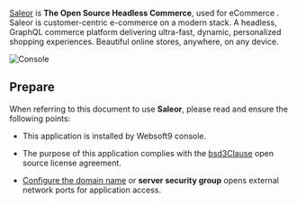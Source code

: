 [Saleor](https://saleor.io/) is **The Open Source Headless Commerce**, used for eCommerce . Saleor is customer-centric e-commerce on a modern stack. A headless, GraphQL commerce platform delivering ultra-fast, dynamic, personalized shopping experiences. Beautiful online stores, anywhere, on any device.


![Console](https://libs.websoft9.com/Websoft9/DocsPicture/zh/saleor/saleor-gui-websoft9.png)


## Prepare

When referring to this document to use **Saleor**, please read and ensure the following points:

- This application is installed by Websoft9 console.

- The purpose of this application complies with the [bsd3Clause](https://opensource.org/licenses/BSD-3-Clause) open source license agreement.

- [Configure the domain name](./domain-set) or **server security group** opens external network ports for application access.
